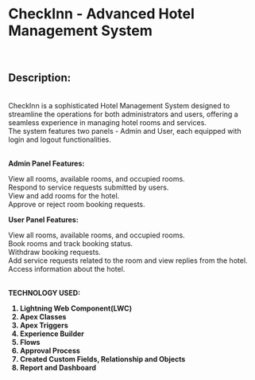 <h1><b> CheckInn - Advanced Hotel Management System </b></h1><br>
<h2>Description:</h2> <br>
CheckInn is a sophisticated Hotel Management System designed to streamline the operations for both administrators and users, offering a seamless experience in managing hotel rooms and services. <br> The system features two panels - Admin and User, each equipped with login and logout functionalities.<br> <br>

<b>Admin Panel Features:</b> <br>

View all rooms, available rooms, and occupied rooms. <br>
Respond to service requests submitted by users.<br>
View and add rooms for the hotel.<br>
Approve or reject room booking requests.<br>

<b>User Panel Features:</b> <br>

View all rooms, available rooms, and occupied rooms.<br>
Book rooms and track booking status.<br>
Withdraw booking requests.<br>
Add service requests related to the room and view replies from the hotel.<br>
Access information about the hotel.<br> <br>

<b>TECHNOLOGY USED:<b> <br>
1. Lightning Web Component(LWC)
2. Apex Classes
3. Apex Triggers
4. Experience Builder
5. Flows
6. Approval Process
7. Created Custom Fields, Relationship and Objects
8. Report and Dashboard
   
